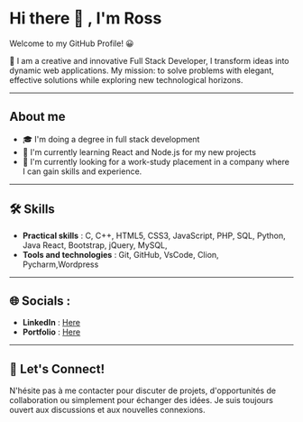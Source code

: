 # Hi there 👋 , I'm Ross


Welcome to my GitHub Profile! 😀

🚀 I am a creative and innovative Full Stack Developer, I transform ideas into dynamic web applications. My mission: to solve problems with elegant, effective solutions while exploring new technological horizons.

---

## About me

- 🎓 I'm doing a degree in full stack development
- 🌴 I'm currently learning React and Node.js for my new projects
- 💼 I'm currently looking for a work-study placement in a company where I can gain skills and experience.

---

## 🛠️ Skills

- **Practical skills** : C, C++, HTML5, CSS3, JavaScript, PHP, SQL, Python, Java
 React, Bootstrap, jQuery, MySQL,
- **Tools and technologies** : Git, GitHub, VsCode, Clion, Pycharm,Wordpress

---

## 🌐 Socials :

- **LinkedIn** : [Here](https://www.linkedin.com/in/ross-gildas-ketcha-a39a172b0/)
- **Portfolio** : [Here](https://ross260.github.io/Portfolio/)

---

## 🤝 Let's Connect!

N'hésite pas à me contacter pour discuter de projets, d'opportunités de collaboration ou simplement pour échanger des idées. Je suis toujours ouvert aux discussions et aux nouvelles connexions.

